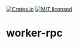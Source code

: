 [![Crates.io][crates-badge]][crates-url]
[![MIT licensed][mit-badge]][mit-url]

[crates-badge]: https://img.shields.io/crates/v/worker-rpc.svg
[crates-url]: https://crates.io/crates/worker-rpc
[mit-badge]: https://img.shields.io/badge/license-MIT-blue.svg
[mit-url]: LICENSE

# worker-rpc
